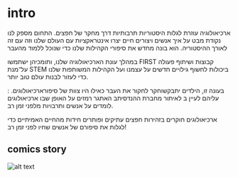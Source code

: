 # intro

 ארכיאולוגיה עוזרת
לגלות היסטוריות
תרבותיות
דרך מחקר של חפצים. 
התחום מספק לנו נקודת מבט על איך
אנשים ויצורים חיים יצרו אינטראקציות
עם העולם שלנו וזה עם זה לאורך
ההיסטוריה. הוא בונה מחדש את
סיפורי הקהילות שלנו כדי שנוכל
ללמוד מהעבר


במהלך עונת הארכיאולוגיה שלנו,
ותומכיהן ישתמשו
FIRST קבוצות
ושיתוף פעולה על־מנת STEM ביכולות
לחשוף גילויים חדשים על עצמנו ועל
הקהילות המשותפות שלנו כדי לעזור
לבנות עולם טוב יותר.


: בעונה זו, הילדים יתבקשוחקר
לחקור את העבר כאילו היו צוות של
סיפורארכיאולוגים. עליהם לעיין ב
לאיתור
מחברת ההנדסיתב האתגר
רמזים על האופן שבו ארכיאולוגים
לומדים על אנשים ותרבויות מלפני זמן
רב.


ארכיאולוגים חוקרים
בזהירות חפצים עתיקים
ופותרים חידות מהחיים
האמיתיים כדי לגלות את
סיפורם של אנשים שחיו
לפני זמן רב!


## comics story

![alt text](image-5.png)
